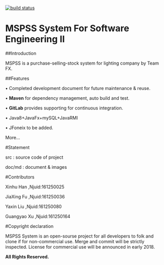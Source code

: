 [![build status](http://101.37.19.32:10080/FX/MSPSS/badges/master/build.svg)](http://101.37.19.32:10080/FX/MSPSS/commits/master)
# MSPSS System For Software Engineering Ⅱ<br>
<a href="#mingzi"></a>





##Introduction

MSPSS is a purchase-selling-stock system for lighting company by Team FX.

##Features

• Completed development document for future maintenance & reuse.

• **Maven** for dependency management, auto build and test.

• **GitLab** provides supporting for continuous integration.

• Java8+JavaFx+mySQL+JavaRMI

• JFoneix to be added.

More…

#Statement

src : source code of project

doc/md : document & images

#Contributors

Xinhu Han ,Njuid:161250025

JiaXing Fu ,Njuid:161250036

Yaxin Liu ,Njuid:161250080

Guangyao Xu ,Njuid:161250164

#Copyright declaration

MSPSS System is an open-sourse project for all developers to folk and clone if for non-commercial use. Merge and commit will be strictly inspected. License for commercial use will be announced in early 2018.

**All Rights Reserved.**








